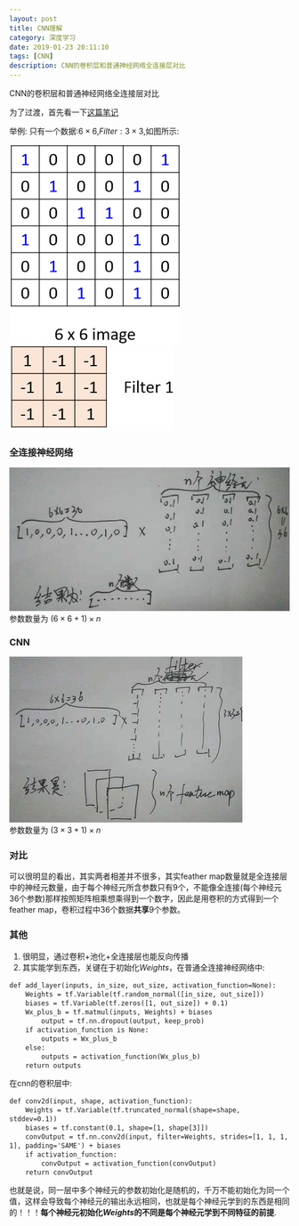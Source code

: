 ```yaml
---
layout: post
title: CNN理解
category: 深度学习
date: 2019-01-23 20:11:10
tags: [CNN]
description: CNN的卷积层和普通神经网络全连接层对比
---
```


CNN的卷积层和普通神经网络全连接层对比
<!--more-->

为了过渡，首先看一下[这篇笔记](https://app.yinxiang.com/Home.action?login=true#n=c3ac6a3d-1140-4dca-9149-95539535fb93&s=s32&b=35353f67-3554-4bbc-9e1f-cad110a0c1ef&ses=4&sh=1&sds=5&)   

举例: 只有一个数据:$6\times6$,$Filter:3\times3$,如图所示:    

![](/img/66image.jpg)  
![](/img/filter1.jpg)

### 全连接神经网络

![](/img/fullconnect.jpg)  
参数数量为 $(6\times 6+1)\times n$

### CNN

![](/img/cnn.jpg)  
参数数量为 $(3\times 3+1)\times n$

### 对比  
可以很明显的看出，其实两者相差并不很多，其实feather map数量就是全连接层中的神经元数量，由于每个神经元所含参数只有9个，不能像全连接(每个神经元36个参数)那样按照矩阵相乘想乘得到一个数字，因此是用卷积的方式得到一个feather map，卷积过程中36个数据**共享**9个参数。

### 其他 
1. 很明显，通过卷积+池化+全连接层也能反向传播  
2. 其实能学到东西，关键在于初始化$Weights$，在普通全连接神经网络中:  

```
def add_layer(inputs, in_size, out_size, activation_function=None):
    Weights = tf.Variable(tf.random_normal([in_size, out_size]))
    biases = tf.Variable(tf.zeros([1, out_size]) + 0.1)
    Wx_plus_b = tf.matmul(inputs, Weights) + biases
        output = tf.nn.dropout(output, keep_prob)
    if activation_function is None:
        outputs = Wx_plus_b
    else:
        outputs = activation_function(Wx_plus_b)
    return outputs
```
在cnn的卷积层中:   

```
def conv2d(input, shape, activation_function):
    Weights = tf.Variable(tf.truncated_normal(shape=shape, stddev=0.1))
    biases = tf.constant(0.1, shape=[1, shape[3]])
    convOutput = tf.nn.conv2d(input, filter=Weights, strides=[1, 1, 1, 1], padding='SAME') + biases
    if activation_function:
        convOutput = activation_function(convOutput)
    return convOutput

```
也就是说，同一层中多个神经元的参数初始化是随机的，千万不能初始化为同一个值，这样会导致每个神经元的输出永远相同，也就是每个神经元学到的东西是相同的！！！**每个神经元初始化*Weights*的不同是每个神经元学到不同特征的前提**.